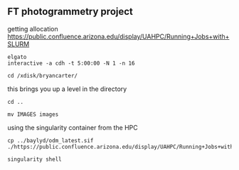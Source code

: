 ## FT photogrammetry project

getting allocation 
https://public.confluence.arizona.edu/display/UAHPC/Running+Jobs+with+SLURM
```
elgato 
interactive -a cdh -t 5:00:00 -N 1 -n 16  
```
```
cd /xdisk/bryancarter/
```
this brings you up a level in the directory 
```
cd ..
```

```
mv IMAGES images
```
using the singularity container from the HPC
```
cp ../baylyd/odm_latest.sif ./https://public.confluence.arizona.edu/display/UAHPC/Running+Jobs+with+SLURM
```


```
singularity shell

```
